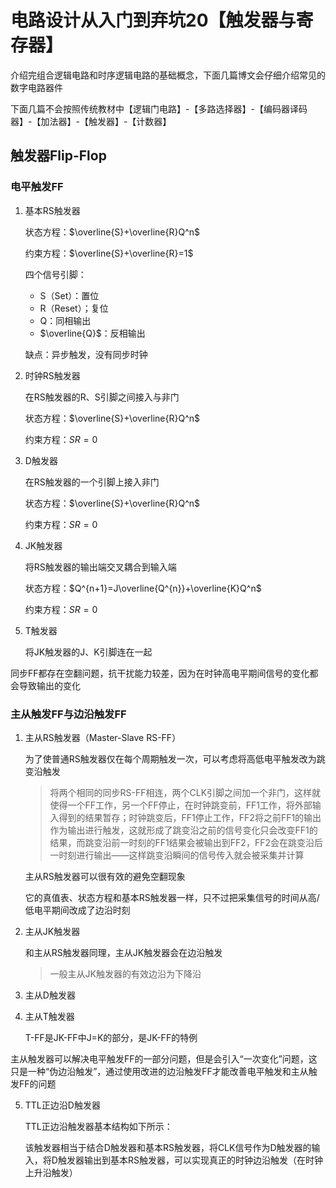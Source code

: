 # 电路设计从入门到弃坑20【触发器与寄存器】

介绍完组合逻辑电路和时序逻辑电路的基础概念，下面几篇博文会仔细介绍常见的数字电路器件

下面几篇不会按照传统教材中【逻辑门电路】-【多路选择器】-【编码器译码器】-【加法器】-【触发器】-【计数器】



## 触发器Flip-Flop







### 电平触发FF

1. 基本RS触发器

    状态方程：$\overline{S}+\overline{R}Q^n$

    约束方程：$\overline{S}+\overline{R}=1$

    四个信号引脚：

    * S（Set）：置位
    * R（Reset）；复位
    * Q：同相输出
    * $\overline{Q}$：反相输出

    缺点：异步触发，没有同步时钟

2. 时钟RS触发器

    在RS触发器的R、S引脚之间接入与非门

    状态方程：$\overline{S}+\overline{R}Q^n$

    约束方程：$SR=0$

3. D触发器

    在RS触发器的一个引脚上接入非门

    状态方程：$\overline{S}+\overline{R}Q^n$

    约束方程：$SR=0$

4. JK触发器

    将RS触发器的输出端交叉耦合到输入端

    状态方程：$Q^{n+1}=J\overline{Q^{n}}+\overline{K}Q^n$

    约束方程：$SR=0$

5. T触发器

    将JK触发器的J、K引脚连在一起

同步FF都存在空翻问题，抗干扰能力较差，因为在时钟高电平期间信号的变化都会导致输出的变化





### 主从触发FF与边沿触发FF

1. 主从RS触发器（Master-Slave RS-FF）

    为了使普通RS触发器仅在每个周期触发一次，可以考虑将高低电平触发改为跳变沿触发

    > 将两个相同的同步RS-FF相连，两个CLK引脚之间加一个非门，这样就使得一个FF工作，另一个FF停止，在时钟跳变前，FF1工作，将外部输入得到的结果暂存；时钟跳变后，FF1停止工作，FF2将之前FF1的输出作为输出进行触发，这就形成了跳变沿之前的信号变化只会改变FF1的结果，而跳变沿前一时刻的FF1结果会被输出到FF2，FF2会在跳变沿后一时刻进行输出——这样跳变沿瞬间的信号传入就会被采集并计算
    
    主从RS触发器可以很有效的避免空翻现象
    
    它的真值表、状态方程和基本RS触发器一样，只不过把采集信号的时间从高/低电平期间改成了边沿时刻

2. 主从JK触发器

   和主从RS触发器同理，主从JK触发器会在边沿触发

   > 一般主从JK触发器的有效边沿为下降沿

3. 主从D触发器




4. 主从T触发器
   
    T-FF是JK-FF中J=K的部分，是JK-FF的特例


主从触发器可以解决电平触发FF的一部分问题，但是会引入“一次变化”问题，这只是一种“伪边沿触发”，通过使用改进的边沿触发FF才能改善电平触发和主从触发FF的问题

5. TTL正边沿D触发器
   
   TTL正边沿触发器基本结构如下所示：



   该触发器相当于结合D触发器和基本RS触发器，将CLK信号作为D触发器的输入，将D触发器输出到基本RS触发器，可以实现真正的时钟边沿触发（在时钟上升沿触发）






